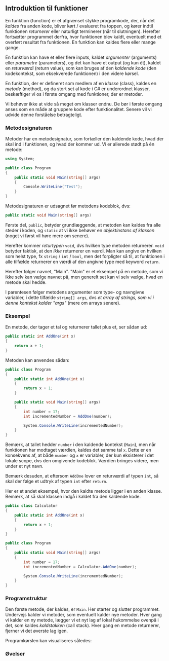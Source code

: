 ## Introduktion til funktioner

En funktion (function) er et afgrænset stykke programkode, der, når det _kaldes_ fra anden kode, bliver kørt / evalueret fra toppen, og kører indtil funktionen _returnerer_ eller naturligt terminerer (når til slutningen). Herefter fortsætter programmet derfra, hvor funktionen blev kaldt, eventuelt med et overført resultat fra funktionen. En funktion kan kaldes flere eller mange gange.

En funktion kan have et eller flere inputs, kaldet _argumenter_ (arguments) eller _parametre_ (parameters), og det kan have et output (og kun ét), kaldet en _returværdi_ (return value), som kan bruges af den _kaldende kode_ (den kodekontekst, som eksekverede funktionen) i den videre kørsel.

En funktion, der er defineret som medlem af en _klasse_ (class), kaldes en _metode_ (method), og da stort set al kode i C# er underordnet klasser, beskæftiger vi os i første omgang med funktioner, der er metoder. 

Vi behøver ikke at vide så meget om klasser endnu. De bør i første omgang anses som en måde at gruppere kode efter funktionalitet. Senere vil vi udvide denne forståelse betragteligt.

### Metodesignaturen

Metoder har en metodesignatur, som fortæller den kaldende kode, hvad der skal ind i funktionen, og hvad der kommer ud. Vi er allerede stødt på én metode:

```csharp
using System;

public class Program
{
    public static void Main(string[] args)
    {
        Console.WriteLine("Test");
    }
}
```

Metodesignaturen er udsagnet før metodens kodeblok, dvs:

```csharp
public static void Main(string[] args)
```

Første del, `public`, betyder grundlæggende, at metoden kan kaldes fra alle steder i koden, og `static` at vi ikke behøver en _objektinstans af klassen_ (noget vi først vil høre mere om senere). 

Herefter kommer _returtypen_ `void`, dvs hvilken type metoden returnerer. `void` betyder faktisk, at den _ikke_ returnerer en værdi. Man kan angive en hvilken som helst type, fx `string` / `int` / `bool`, men det forpligter så til, at funktionen i alle tilfælde returnerer en værdi af den angivne type med keyword `return`.

Herefter følger navnet, "Main". "Main" er et eksempel på en metode, som vi ikke selv kan vælge navnet på, men generelt set kan vi selv vælge, hvad en metode skal hedde.

I parentesen følger metodens argumenter som type- og navngivne variabler, i dette tilfælde `string[] args`, dvs _et array af strings, som vi i denne kontekst kalder "args"_ (mere om arrays senere).

### Eksempel

En metode, der tager et tal og returnerer tallet plus et, ser sådan ud:

```csharp
public static int AddOne(int x)
{
    return x + 1;
}
```

Metoden kan anvendes sådan:

```csharp
public class Program 
{
    public static int AddOne(int x)
    {
        return x + 1;
    }

    public static void Main(string[] args) 
    {
        int number = 17;
        int incrementedNumber = AddOne(number);

        System.Console.WriteLine(incrementedNumber);
    }
}
```

Bemærk, at tallet hedder `number` i den kaldende kontekst (`Main`), men når funktionen har modtaget værdien, kaldes det samme tal `x`. Dette er en konsekvens af, at både `number` og `x` er variabler, der kun eksisterer i det lokale scope, dvs den omgivende kodeblok. Værdien bringes videre, men under et nyt navn.

Bemærk desuden, at eftersom `AddOne` lover en returværdi af typen `int`, så skal der følge et udtryk af typen `int` efter `return`.

Her er et andet eksempel, hvor den kaldte metode ligger i en anden klasse. Bemærk, at så skal klassen indgå i kaldet fra den kaldende kode.

```csharp
public class Calculator
{
    public static int AddOne(int x)
    {
        return x + 1;
    }
}

public class Program 
{
    public static void Main(string[] args) 
    {
        int number = 17;
        int incrementedNumber = Calculator.AddOne(number);

        System.Console.WriteLine(incrementedNumber);
    }
}
```

### Programstruktur

Den første metode, der kaldes, er `Main`. Her starter og slutter programmet. Undervejs kalder vi metoder, som eventuelt kalder nye metoder. Hver gang vi kalder en ny metode, lægger vi et nyt lag af lokal hukommelse ovenpå i det, som kaldes _kaldstakken_ (call stack). Hver gang en metode returnerer, fjerner vi det øverste lag igen.

Programkørslen kan visualiseres således:

<visualisering af kaldstakken>

### Øvelser

